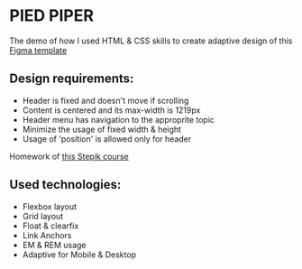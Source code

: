 # PIED PIPER

The demo of how I used HTML & CSS skills to create adaptive design of this [Figma template](https://www.figma.com/file/BL7wdCOSIxYFu1uxctuVzg/%D0%94%D0%BE%D0%BC%D0%B0%D1%88%D0%BD%D0%B5%D0%B5-%D0%B7%D0%B0%D0%B4%D0%B0%D0%BD%D0%B8%D0%B5-Pied-Piper?node-id=0%3A1)

## Design requirements:

- Header is fixed and doesn't move if scrolling
- Content is centered and its max-width is 1219px
- Header menu has navigation to the approprite topic
- Minimize the usage of fixed width & height
- Usage of 'position' is allowed only for header

Homework of [this Stepik course](https://stepik.org/course/38218/syllabus)

## Used technologies:

- Flexbox layout
- Grid layout
- Float & clearfix
- Link Anchors
- EM & REM usage
- Adaptive for Mobile & Desktop

